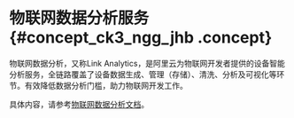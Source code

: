 # 物联网数据分析服务 {#concept_ck3_ngg_jhb .concept}

物联网数据分析，又称Link Analytics，是阿里云为物联网开发者提供的设备智能分析服务，全链路覆盖了设备数据生成、管理（存储）、清洗、分析及可视化等环节。有效降低数据分析门槛，助力物联网开发工作。

具体内容，请参考[物联网数据分析文档](https://help.aliyun.com/product/113682.html)。

